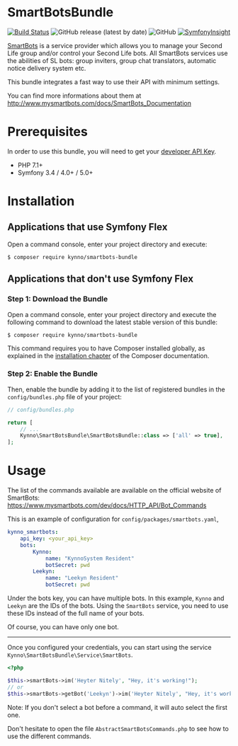 SmartBotsBundle
============
[![Build Status](https://travis-ci.com/Kynno/SmartBotsBundle.svg?token=zRjaMaujwSVSWE7UcXcX&branch=master)](https://travis-ci.com/Kynno/SmartBotsBundle)
![GitHub release (latest by date)](https://img.shields.io/github/v/release/kynno/SmartBotsBundle)
![GitHub](https://img.shields.io/github/license/kynno/SmartBotsBundle)
[![SymfonyInsight](https://insight.symfony.com/projects/0624426a-53d0-4cbb-9d29-fce33a1eb331/mini.svg)](https://insight.symfony.com/projects/0624426a-53d0-4cbb-9d29-fce33a1eb331)


[SmartBots](https://www.mysmartbots.com/) is a service provider which allows you to manage your Second Life group and/or control your Second Life bots. All SmartBots services use the abilities of SL bots: group inviters, group chat translators, automatic notice delivery system etc.

This bundle integrates a fast way to use their API with minimum settings. 

You can find more informations about them at http://www.mysmartbots.com/docs/SmartBots_Documentation


Prerequisites
============

In order to use this bundle, you will need to get your [developer API Key](https://www.mysmartbots.com/process/adminbot.html).

* PHP 7.1+
* Symfony 3.4 / 4.0+ / 5.0+


Installation 
============

Applications that use Symfony Flex
----------------------------------

Open a command console, enter your project directory and execute:

```console
$ composer require kynno/smartbots-bundle
```

Applications that don't use Symfony Flex
----------------------------------------

### Step 1: Download the Bundle

Open a command console, enter your project directory and execute the
following command to download the latest stable version of this bundle:

```console
$ composer require kynno/smartbots-bundle
```

This command requires you to have Composer installed globally, as explained
in the [installation chapter](https://getcomposer.org/doc/00-intro.md)
of the Composer documentation.

### Step 2: Enable the Bundle

Then, enable the bundle by adding it to the list of registered bundles
in the `config/bundles.php` file of your project:

```php
// config/bundles.php

return [
    // ...
    Kynno\SmartBotsBundle\SmartBotsBundle::class => ['all' => true],
];
```


Usage
============
The list of the commands available are available on the official website of SmartBots: https://www.mysmartbots.com/dev/docs/HTTP_API/Bot_Commands

This is an example of configuration for `config/packages/smartbots.yaml`,

```yaml
kynno_smartbots:
    api_key: <your_api_key>
    bots:
        Kynno:
            name: "KynnoSystem Resident"
            botSecret: pwd
        Leekyn:
            name: "Leekyn Resident"
            botSecret: pwd
```

Under the bots key, you can have multiple bots. In this example, `Kynno` and `Leekyn` are the IDs of the bots.
Using the `SmartBots` service, you need to use these IDs instead of the full name of your bots.

Of course, you can have only one bot.

---
Once you configured your credentials, you can start using the service `Kynno\SmartBotsBundle\Service\SmartBots`.

```php
<?php

$this->smartBots->im('Heyter Nitely', "Hey, it's working!");
// or
$this->smartBots->getBot('Leekyn')->im('Heyter Nitely', "Hey, it's working with a specific bot!");
```
Note: If you don't select a bot before a command, it will auto select the first one. 

Don't hesitate to open the file `AbstractSmartBotsCommands.php` to see how to use the different commands.
